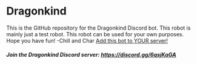 # Dragonkind
This is the GitHub repository for the Dragonkind Discord bot. This robot is mainly just a test robot.
This robot can be used for your own purposes.
Hope you have fun!
-Chill and Char
[Add this bot to YOUR server!](https://discord.com/api/oauth2/authorize?client_id=908462997687660574&permissions=8&scope=bot)
<br>
##### Join the Dragonkind Discord server: https://discord.gg/6qsjKaGA
